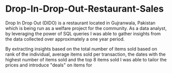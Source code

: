 # Drop-In-Drop-Out-Restaurant-Sales
Drop In Drop Out (DIDO) is a restaurant located in Gujranwala, Pakistan which is being run as a welfare project for the community. As a data analyst, by leveraging the power of SQL queries I was able to gather insights from the data collected over approximately a one year period.

By extracting insights based on the total number of items sold based on rank of the individual, average items sold per transaction, the dates with the highest number of items sold and the top 8 items sold I was able to tailor the prices and introduce "deals" on items for 
